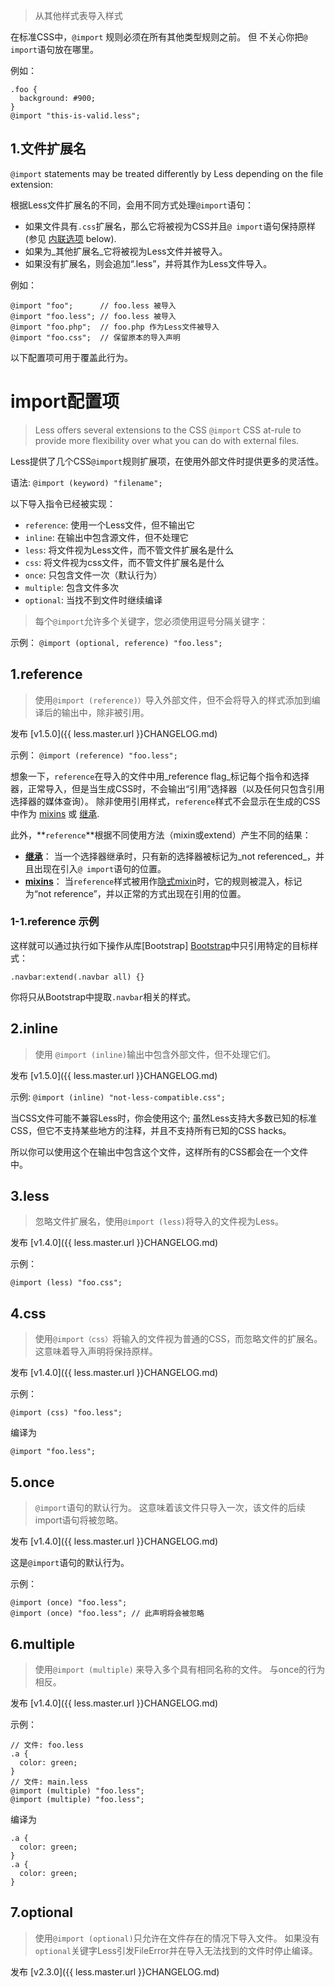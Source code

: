> 从其他样式表导入样式

在标准CSS中，`@import` 规则必须在所有其他类型规则之前。 但 不关心你把`@ import`语句放在哪里。

例如：

```less
.foo {
  background: #900;
}
@import "this-is-valid.less";
```

## 1.文件扩展名
`@import` statements may be treated differently by Less depending on the file extension:

根据Less文件扩展名的不同，会用不同方式处理`@import`语句：

* 如果文件具有`.css`扩展名，那么它将被视为CSS并且`@ import`语句保持原样 (参见 [内联选项](#import-options-inline) below).
* 如果为_其他扩展名_它将被视为Less文件并被导入。
* 如果没有扩展名，则会追加“.less”，并将其作为Less文件导入。

例如：

```less
@import "foo";      // foo.less 被导入
@import "foo.less"; // foo.less 被导入
@import "foo.php";  // foo.php 作为Less文件被导入
@import "foo.css";  // 保留原本的导入声明
```

以下配置项可用于覆盖此行为。

# import配置项
> Less offers several extensions to the CSS `@import` CSS at-rule to provide more flexibility over what you can do with external files.

Less提供了几个CSS`@import`规则扩展项，在使用外部文件时提供更多的灵活性。

语法: `@import (keyword) "filename";`

以下导入指令已经被实现：

* `reference`: 使用一个Less文件，但不输出它
* `inline`: 在输出中包含源文件，但不处理它
* `less`: 将文件视为Less文件，而不管文件扩展名是什么
* `css`: 将文件视为css文件，而不管文件扩展名是什么
* `once`: 只包含文件一次（默认行为）
* `multiple`: 包含文件多次
* `optional`: 当找不到文件时继续编译

> 每个`@import`允许多个关键字，您必须使用逗号分隔关键字：

示例： `@import (optional, reference) "foo.less";`

## 1.reference
> 使用`@import (reference)）`导入外部文件，但不会将导入的样式添加到编译后的输出中，除非被引用。



发布 [v1.5.0]({{ less.master.url }}CHANGELOG.md)

示例： `@import (reference) "foo.less";`

想象一下，`reference`在导入的文件中用_reference flag_标记每个指令和选择器，正常导入，但是当生成CSS时，不会输出“引用”选择器（以及任何只包含引用选择器的媒体查询）。 除非使用引用样式，`reference`样式不会显示在生成的CSS中作为 [mixins](#mixins-feature) 或 [继承](#extend-feature).


此外，**`reference`**根据不同使用方法（mixin或extend）产生不同的结果：

* **[继承](#extend-feature)**： 当一个选择器继承时，只有新的选择器被标记为_not referenced_，并且出现在引入`@ import`语句的位置。
* **[mixins](#mixins-feature)**： 当`reference`样式被用作[隐式mixin](#mixins-feature)时，它的规则被混入，标记为“not reference”，并以正常的方式出现在引用的位置。



### 1-1.reference 示例
这样就可以通过执行如下操作从库[Bootstrap] [Bootstrap](https://github.com/twbs/bootstrap)中只引用特定的目标样式：

```less
.navbar:extend(.navbar all) {}
```

你将只从Bootstrap中提取`.navbar`相关的样式。


## 2.inline
> 使用 `@import (inline)`输出中包含外部文件，但不处理它们。



发布 [v1.5.0]({{ less.master.url }}CHANGELOG.md)

示例: `@import (inline) "not-less-compatible.css";`

当CSS文件可能不兼容Less时，你会使用这个; 虽然Less支持大多数已知的标准CSS，但它不支持某些地方的注释，并且不支持所有已知的CSS hacks。

所以你可以使用这个在输出中包含这个文件，这样所有的CSS都会在一个文件中。


## 3.less
> 忽略文件扩展名，使用`@import (less)`将导入的文件视为Less。



发布 [v1.4.0]({{ less.master.url }}CHANGELOG.md)

示例：

```less
@import (less) "foo.css";
```


## 4.css
> 使用`@import（css）`将输入的文件视为普通的CSS，而忽略文件的扩展名。 这意味着导入声明将保持原样。



发布 [v1.4.0]({{ less.master.url }}CHANGELOG.md)

示例：

```less
@import (css) "foo.less";
```
编译为

```less
@import "foo.less";
```


## 5.once
> `@import`语句的默认行为。 这意味着该文件只导入一次，该文件的后续import语句将被忽略。


发布 [v1.4.0]({{ less.master.url }}CHANGELOG.md)

这是`@import`语句的默认行为。

示例：

```less
@import (once) "foo.less";
@import (once) "foo.less"; // 此声明将会被忽略
```


## 6.multiple
> 使用`@import (multiple)` 来导入多个具有相同名称的文件。 与once的行为相反。



发布 [v1.4.0]({{ less.master.url }}CHANGELOG.md)

示例：

```less
// 文件: foo.less
.a {
  color: green;
}
// 文件: main.less
@import (multiple) "foo.less";
@import (multiple) "foo.less";
```
编译为

```less
.a {
  color: green;
}
.a {
  color: green;
}
```

## 7.optional
> 使用`@import (optional)`只允许在文件存在的情况下导入文件。 如果没有`optional`关键字Less引发FileError并在导入无法找到的文件时停止编译。

发布 [v2.3.0]({{ less.master.url }}CHANGELOG.md)
